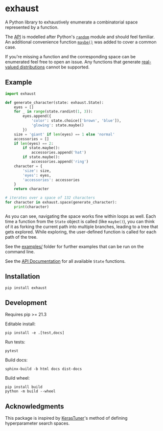 # exhaust

A Python library to exhaustively enumerate a combinatorial space represented by a function.

The [API](https://letmaik.github.io/exhaust) is modelled after Python's [`random`](https://docs.python.org/3/library/random.html) module and should feel familiar. An additional convenience function [`maybe()`](https://letmaik.github.io/exhaust/#exhaust.State.maybe) was added to cover a common case.

If you're missing a function and the corresponding space can be enumerated feel free to open an issue. Any functions that generate [real-valued distributions](https://docs.python.org/3/library/random.html#real-valued-distributions) cannot be supported.

## Example

```py
import exhaust

def generate_character(state: exhaust.State):
    eyes = []
    for _ in range(state.randint(1, 3)):
        eyes.append({
            'color': state.choice(['brown', 'blue']),
            'glowing': state.maybe()
        })
    size = 'giant' if len(eyes) == 1 else 'normal'
    accessories = []
    if len(eyes) == 2:
        if state.maybe():
            accessories.append('hat')
        if state.maybe():
            accessories.append('ring')    
    character = {
        'size': size,
        'eyes': eyes,
        'accessories': accessories
    }
    return character

# iterates over a space of 132 characters
for character in exhaust.space(generate_character):
    print(character)
```

As you can see, navigating the space works fine within loops as well.
Each time a function from the `State` object is called (like `maybe()`), you can think of it as forking the current path into multiple branches, leading to a tree that gets explored. While exploring, the user-defined function is called for each path of the tree.

See the [examples/](examples/) folder for further examples that can be run on the command line.

See the [API Documentation](https://letmaik.github.io/exhaust) for all available `State` functions.

## Installation

```
pip install exhaust
```

## Development

Requires pip >= 21.3

Editable install:
```
pip install -e .[test,docs]
```

Run tests:
```
pytest
```

Build docs:
```
sphinx-build -b html docs dist-docs
```

Build wheel:

```
pip install build
python -m build --wheel
```

## Acknowledgments

This package is inspired by [KerasTuner](https://github.com/keras-team/keras-tuner)'s method of defining hyperparameter search spaces.
